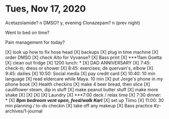 # Tues, Nov 17, 2020

Acetazolamide? n
DMSO? y, evening
Clonazepam? n
(prev night)

Went to bed on time? 

Pain management for today? 


[X] look up how to fix hose head
[X] backups
[X] plug in time machine
[X] order DMSO
[X] check Alto for Vyvanse?
[X] Bass print 
[X] ***11am Goetta
[X] clean out fridge
[X] 1200 lunch: *
[X] DAD ANNIVERSARY
[X] 7:45: check-in; dress or shower
[X] 8:45: exercises; de quervain's, elbow
[X] 9:45: dailies
[X] 10:50: Social media
[X] pay credit card
[X] 10:40: 10 min language
[X] read eldercare while Maya. 10 min
[X] put Jorge's phone in my phone book
[X] Health checkins
[X] make 4 beer bread, then slice
[X] cauliflower steam, dip in stuff
[X] make peanut butter stuff
[X] make more shake
[X] [X] [X] [X] Laundry
[X] ***7:00 deck / relax time
[X] 7:30 dinner: * 
[X] ***8pm bedroom vent open, feed/walk Karl***
[X] set up Tiimo
[X] 11:00: 30 min planning / to-do checkin
[X] take off any makeup
[X] Bass practice
#z-archives/1-journal